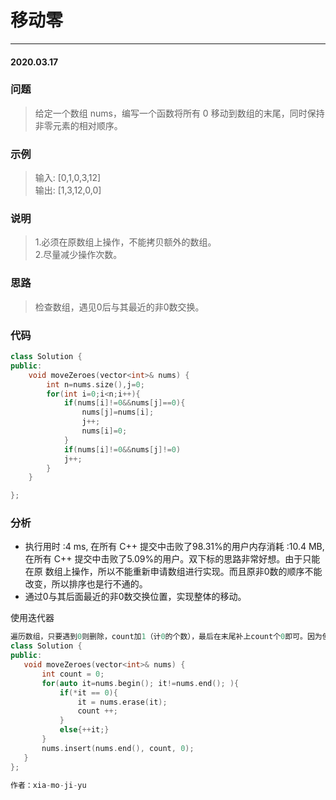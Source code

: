 # 移动零
***
#### 2020.03.17

### 问题
>给定一个数组 nums，编写一个函数将所有 0 移动到数组的末尾，同时保持非零元素的相对顺序。

### 示例
>输入: [0,1,0,3,12]     
输出: [1,3,12,0,0]      

### 说明
>1.必须在原数组上操作，不能拷贝额外的数组。    
2.尽量减少操作次数。     

### 思路
>检查数组，遇见0后与其最近的非0数交换。

### 代码
```c++
class Solution {
public:
    void moveZeroes(vector<int>& nums) {
        int n=nums.size(),j=0;
        for(int i=0;i<n;i++){
            if(nums[i]!=0&&nums[j]==0){
                nums[j]=nums[i];
                j++;
                nums[i]=0;
            }
            if(nums[i]!=0&&nums[j]!=0)
            j++;
        }
    }

};
```

### 分析
 - 执行用时 :4 ms, 在所有 C++ 提交中击败了98.31%的用户内存消耗 :10.4 MB, 在所有 C++ 提交中击败了5.09%的用户。双下标的思路非常好想。由于只能在原
   数组上操作，所以不能重新申请数组进行实现。而且原非0数的顺序不能改变，所以排序也是行不通的。
 - 通过0与其后面最近的非0数交换位置，实现整体的移动。
 
 使用迭代器
 ```c++
 遍历数组，只要遇到0则删除，count加1（计0的个数），最后在末尾补上count个0即可。因为使用了迭代器，要注意的是避免迭代器失效。
class Solution {
public:
    void moveZeroes(vector<int>& nums) {
        int count = 0;
        for(auto it=nums.begin(); it!=nums.end(); ){
            if(*it == 0){
                it = nums.erase(it);
                count ++; 
            }
            else{++it;}
        }
        nums.insert(nums.end(), count, 0);
    }
};

作者：xia-mo-ji-yu
```
